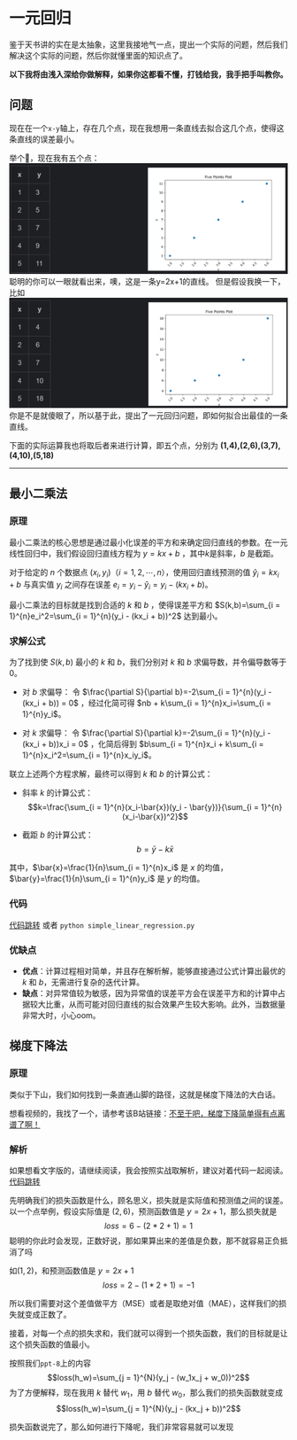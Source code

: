 # 一元回归

鉴于天书讲的实在是太抽象，这里我接地气一点，提出一个实际的问题，然后我们解决这个实际的问题，然后你就懂里面的知识点了。

**以下我将由浅入深给你做解释，如果你这都看不懂，打钱给我，我手把手叫教你。**

## 问题

现在在一个`x-y`轴上，存在几个点，现在我想用一条直线去拟合这几个点，使得这条直线的误差最小。

举个🌰，现在我有五个点：
![](./../../../../.README_images/10953150337500.png)
聪明的你可以一眼就看出来，噢，这是一条y=2x+1的直线。
但是假设我换一下，比如
![](./../../../../.README_images/10964134748300.png)
你是不是就傻眼了，所以基于此，提出了一元回归问题，即如何拟合出最佳的一条直线。

下面的实际运算我也将取后者来进行计算，即五个点，分别为
**(1,4),(2,6),(3,7),(4,10),(5,18)**

---

## 最小二乘法
### 原理
最小二乘法的核心思想是通过最小化误差的平方和来确定回归直线的参数。在一元线性回归中，我们假设回归直线方程为 $y = kx + b$
，其中$k$是斜率，$b$ 是截距。

对于给定的 $n$ 个数据点 $(x_i, y_i)$（$i = 1,2,\cdots,n$），使用回归直线预测的值 $\hat{y}_i=kx_i + b$ 与真实值 $y_i$
之间存在误差 $e_i=y_i - \hat{y}_i=y_i - (kx_i + b)$。

最小二乘法的目标就是找到合适的 $k$ 和 $b$
，使得误差平方和 $S(k,b)=\sum_{i = 1}^{n}e_i^2=\sum_{i = 1}^{n}(y_i - (kx_i + b))^2$ 达到最小。

### 求解公式
为了找到使 $S(k,b)$ 最小的 $k$ 和 $b$，我们分别对 $k$ 和 $b$ 求偏导数，并令偏导数等于 0。

- 对 $b$ 求偏导：
  令 $\frac{\partial S}{\partial b}=-2\sum_{i = 1}^{n}(y_i - (kx_i + b)) = 0$
  ，经过化简可得 $nb + k\sum_{i = 1}^{n}x_i=\sum_{i = 1}^{n}y_i$。


- 对 $k$ 求偏导：
  令 $\frac{\partial S}{\partial k}=-2\sum_{i = 1}^{n}(y_i - (kx_i + b))x_i = 0$
  ，化简后得到 $b\sum_{i = 1}^{n}x_i + k\sum_{i = 1}^{n}x_i^2=\sum_{i = 1}^{n}x_iy_i$。

联立上述两个方程求解，最终可以得到 $k$ 和 $b$ 的计算公式：

- 斜率 $k$ 的计算公式：
  $$k=\frac{\sum_{i = 1}^{n}(x_i-\bar{x})(y_i - \bar{y})}{\sum_{i = 1}^{n}(x_i-\bar{x})^2}$$

- 截距 $b$ 的计算公式：
  $$b=\bar{y}-k\bar{x}$$

其中，$\bar{x}=\frac{1}{n}\sum_{i = 1}^{n}x_i$ 是 $x$ 的均值，$\bar{y}=\frac{1}{n}\sum_{i = 1}^{n}y_i$ 是 $y$ 的均值。
### 代码
[代码跳转](simple_linear_regression.py)
或者
`python simple_linear_regression.py`

### 优缺点
- **优点**：计算过程相对简单，并且存在解析解，能够直接通过公式计算出最优的 $k$ 和 $b$，无需进行复杂的迭代计算。
- **缺点**：对异常值较为敏感，因为异常值的误差平方会在误差平方和的计算中占据较大比重，从而可能对回归直线的拟合效果产生较大影响。此外，当数据量非常大时，小心oom。


## 梯度下降法
### 原理
类似于下山，我们如何找到一条直通山脚的路径，这就是梯度下降法的大白话。

想看视频的，我找了一个，请参考该B站链接：[不至于吧，梯度下降简单得有点离谱了啊！](https://www.bilibili.com/video/BV19f421Q7CL/?share_source=copy_web&vd_source=8a03b8f7d83afe5d05fff15bece5a63a)

### 解析
如果想看文字版的，请继续阅读，我会按照实战取解析，建议对着代码一起阅读。
[代码跳转](gradient_descent.py)

先明确我们的损失函数是什么，顾名思义，损失就是实际值和预测值之间的误差。
以一个点举例，假设实际值是 $(2,6)$，预测函数值是 $y=2x+1$，那么损失就是
$$loss=6-(2*2+1)=1$$
聪明的你此时会发现，正数好说，那如果算出来的差值是负数，那不就容易正负抵消了吗

如$(1,2)$，和预测函数值是 $y=2x+1$
$$loss=2-(1*2+1)=-1$$

所以我们需要对这个差值做平方（MSE）或者是取绝对值（MAE），这样我们的损失就变成正数了。

接着，对每一个点的损失求和，我们就可以得到一个损失函数，我们的目标就是让这个损失函数的值最小。

按照我们`ppt-8`上的内容
$$loss(h_w)=\sum_{j = 1}^{N}(y_j - (w_1x_j + w_0))^2$$
为了方便解释，现在我用 $k$ 替代 $w_1$，用 $b$ 替代 $w_0$，那么我们的损失函数就变成
$$loss(h_w)=\sum_{j = 1}^{N}(y_j - (kx_j + b))^2$$

损失函数说完了，那么如何进行下降呢，我们非常容易就可以发现
